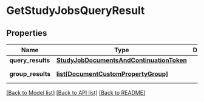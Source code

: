 # GetStudyJobsQueryResult

## Properties
Name | Type | Description | Notes
------------ | ------------- | ------------- | -------------
**query_results** | [**StudyJobDocumentsAndContinuationToken**](StudyJobDocumentsAndContinuationToken.md) |  | [optional] 
**group_results** | [**list[DocumentCustomPropertyGroup]**](DocumentCustomPropertyGroup.md) |  | [optional] [readonly] 

[[Back to Model list]](../README.md#documentation-for-models) [[Back to API list]](../README.md#documentation-for-api-endpoints) [[Back to README]](../README.md)


